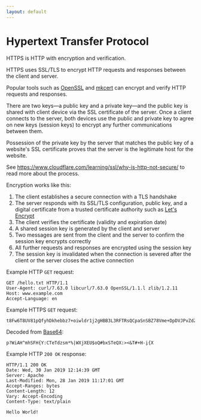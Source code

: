 ```yaml
---
layout: default
---
```


# Hypertext Transfer Protocol

HTTPS is HTTP with encryption and verification.

HTTPS uses SSL/TLS to encrypt HTTP requests and responses between the client and server.

Popular tools such as [OpenSSL](https://www.openssl.org) and [mkcert](https://github.com/FiloSottile/mkcert) can encrypt and verify HTTP requests and responses.

There are two keys—a public key and a private key—and the public key is shared with client device via the SSL certificate of the server. Once a client connects to the server, both devices use the public and private key to agree on new keys (session keys) to encrypt any further communications between them.

Possession of the private key by the server that matches the public key of a website's SSL certificate proves that the server is the legitimate host for the website.

See <https://www.cloudflare.com/learning/ssl/why-is-http-not-secure/> to read more about the process.

Encryption works like this:

1. The client establishes a secure connection with a TLS handshake
2. The server responds with its SSL/TLS configuration, public key, and a digital certificate from a trusted certificate authority such as [Let's Encrypt](https://letsencrypt.org)
3. The client verifies the certificate (validity and expiration date)
4. A shared session key is generated by the client and server
5. Two messages are sent from the client and the server to confirm the session key encrypts correctly
6. All further requests and responses are encrypted using the session key
7. The session key is invalidated when the connection is severed after the client or the server closes the active connection

Example HTTP `GET` request:

```http
GET /hello.txt HTTP/1.1
User-Agent: curl/7.63.0 libcurl/7.63.0 OpenSSL/1.1.l zlib/1.2.11
Host: www.example.com
Accept-Language: en
```

Example HTTPS `GET` request:

```
t8Fw6T8UV81pQfyhDkhebbz7+oiwldr1j2gHBB3L3RFTRsQCpaSnSBZ78Vme+DpDVJPvZdZUZHpzbbcqmSW1+3xXGsERHg9YDmpYk0VVDiRvw1H5miNieJeJ/FNUjgH0BmVRWII6+T4MnDwmCMZUI/orxP3HGwYCSIvyzS3MpmmSe4iaWKCOHQ==
```

Decoded from [Base64](https://en.wikipedia.org/wiki/Base64):

```
p?WiAH^mhSFH{Y:CTeTdzsm*%|WXjXEU$oQ#bxSTeQX:><&T#+H-̦i{X
```

Example HTTP `200 OK` response:

```http
HTTP/1.1 200 OK
Date: Wed, 30 Jan 2019 12:14:39 GMT
Server: Apache
Last-Modified: Mon, 28 Jan 2019 11:17:01 GMT
Accept-Ranges: bytes
Content-Length: 12
Vary: Accept-Encoding
Content-Type: text/plain

Hello World!
```
